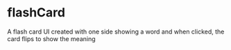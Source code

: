 # flashCard
A flash card UI created with one side showing a word and when clicked, the card flips to show the meaning
